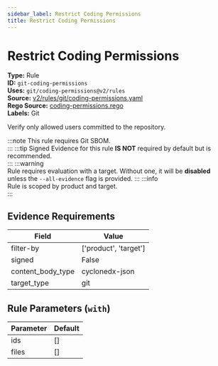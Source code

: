 ```yaml
---
sidebar_label: Restrict Coding Permissions
title: Restrict Coding Permissions
---  
```

# Restrict Coding Permissions  
**Type:** Rule  
**ID:** `git-coding-permissions`  
**Uses:** `git/coding-permissions@v2/rules`  
**Source:** [v2/rules/git/coding-permissions.yaml](https://github.com/scribe-public/sample-policies/blob/main/v2/rules/git/coding-permissions.yaml)  
**Rego Source:** [coding-permissions.rego](https://github.com/scribe-public/sample-policies/blob/main/v2/rules/git/coding-permissions.rego)  
**Labels:** Git  

Verify only allowed users committed to the repository.

:::note 
This rule requires Git SBOM.  
::: 
:::tip 
Signed Evidence for this rule **IS NOT** required by default but is recommended.  
::: 
:::warning  
Rule requires evaluation with a target. Without one, it will be **disabled** unless the `--all-evidence` flag is provided.
::: 
:::info  
Rule is scoped by product and target.  
:::  

## Evidence Requirements  
| Field | Value |
|-------|-------|
| filter-by | ['product', 'target'] |
| signed | False |
| content_body_type | cyclonedx-json |
| target_type | git |

## Rule Parameters (`with`)  
| Parameter | Default |
|-----------|---------|
| ids | [] |
| files | [] |

